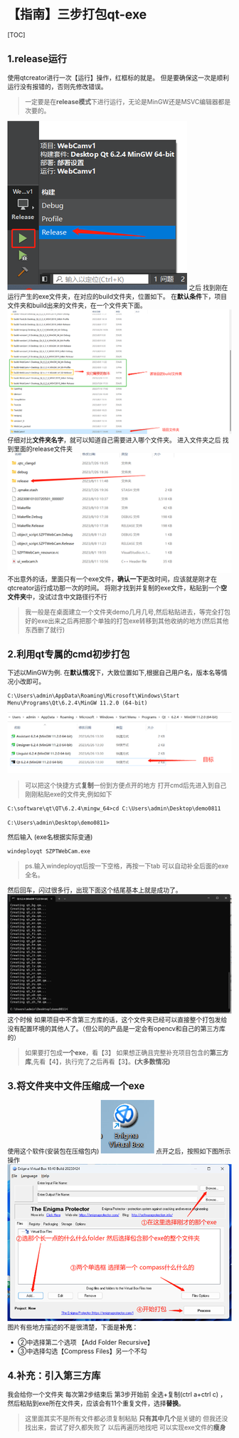 # 【指南】三步打包qt-exe
[TOC]
## 1.release运行
使用qtcreator进行一次【运行】操作，红框标的就是。
但是要确保这一次是顺利运行没有报错的，否则先修改错误。
>一定要是在**release模式**下进行运行，无论是MinGW还是MSVC编辑器都是次要的。  

![](2023-08-11-15-52-07.png)
之后 找到刚在运行产生的exe文件夹，在对应的build文件夹，位置如下。
在**默认条件**下，项目文件夹和build出来的文件夹，在一个文件夹下面。
![](2023-08-11-15-57-08.png)
仔细对比**文件夹名字**，就可以知道自己需要进入哪个文件夹。
进入文件夹之后 找到里面的release文件夹
![](2023-08-11-16-15-17.png)
不出意外的话，里面只有一个exe文件，**确认一下**更改时间，应该就是刚才在qtcreator运行成功那一次的时间。
将刚才找到并复制的exe文件，粘贴到一个**空文件夹**中，没试过含中文路径行不行
>我一般是在桌面建立一个文件夹demo几月几号,然后粘贴进去，等完全打包好的exe出来之后再把那个单独的打包exe转移到其他收纳的地方(然后其他东西删了就行)
## 2.利用qt专属的cmd初步打包
下述以MinGW为例.
在**默认情况**下，大致位置如下,根据自己用户名，版本名等情况小改即可。
```dotnetcli
C:\Users\admin\AppData\Roaming\Microsoft\Windows\Start Menu\Programs\Qt\6.2.4\MinGW 11.2.0 (64-bit)
```
![](2023-08-11-16-39-28.png)
>可以把这个快捷方式**复制**一份到方便点开的地方
打开cmd后先进入到自己刚刚粘贴exe的文件夹,例如如下
```dotnetcli
C:\software\qt\QT\6.2.4\mingw_64>cd C:\Users\admin\Desktop\demo0811

C:\Users\admin\Desktop\demo0811>
```
然后输入  (exe名根据实际变通)
```cmd
windeployqt SZPTWebCam.exe
```
>ps.输入windeployqt后按一下空格，再按一下tab 可以自动补全后面的exe全名。

然后回车，闪过很多行，出现下面这个结尾基本上就是成功了。
![](2023-08-11-16-47-35.png)
这个时候 如果项目中不含第三方库的话，这个文件夹已经可以直接整个打包发给没有配置环境的其他人了。（但公司的产品是一定会有opencv和自己的第三方库的）
>如果要打包成**一个exe**，看【3】
如果想正确且完整补充项目包含的**第三方库**,先看【4】，执行完了之后再看【3】。**(大多数情况)**
## 3.将文件夹中文件压缩成一个exe
使用这个软件(安装包在压缩包内)
![](2023-08-14-17-56-20.png)
点开之后，按照如下图所示操作
![](2023-08-14-18-00-11.png)
图片有些地方描述的不是很清楚，下面是**补充**：
+ ②中选择第二个选项 【Add Folder Recursive】
+ ③中选择勾选【Compress Files】另一个不勾



## 4.补充：引入第三方库
我会给你一个文件夹 每次第2步结束后 第3步开始前 全选+复制(ctrl a+ctrl c) ，然后粘贴到exe所在文件夹，应该会有11个重复文件，选择**替换**。
>这里面其实不是所有文件都必须复制粘贴  **只有其中几个**是关键的 但我还没找出来，尝试了好久都失败了 以后再遍历地找吧 可以实现exe文件的**瘦身**
